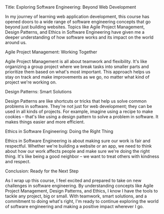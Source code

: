 Title: Exploring Software Engineering: Beyond Web Development

In my journey of learning web application development, this course has opened doors to a wide range of software engineering concepts that go beyond just building websites. Topics like Agile Project Management, Design Patterns, and Ethics in Software Engineering have given me a deeper understanding of how software works and its impact on the world around us.

Agile Project Management: Working Together

Agile Project Management is all about teamwork and flexibility. It's like organizing a group project where we break tasks into smaller parts and prioritize them based on what's most important. This approach helps us stay on track and make improvements as we go, no matter what kind of project we're working on.

Design Patterns: Smart Solutions

Design Patterns are like shortcuts or tricks that help us solve common problems in software. They're not just for web development; they can be used in all kinds of projects. For example, imagine using a recipe to make cookies – that's like using a design pattern to solve a problem in software. It makes things easier and more efficient.

Ethics in Software Engineering: Doing the Right Thing

Ethics in Software Engineering is about making sure our work is fair and respectful. Whether we're building a website or an app, we need to think about how our work affects people and make sure we're doing the right thing. It's like being a good neighbor – we want to treat others with kindness and respect.

Conclusion: Ready for the Next Step

As I wrap up this course, I feel excited and prepared to take on new challenges in software engineering. By understanding concepts like Agile Project Management, Design Patterns, and Ethics, I know I have the tools to tackle any project, big or small. With teamwork, smart solutions, and a commitment to doing what's right, I'm ready to continue exploring the world of software engineering and making a positive impact wherever I go.

